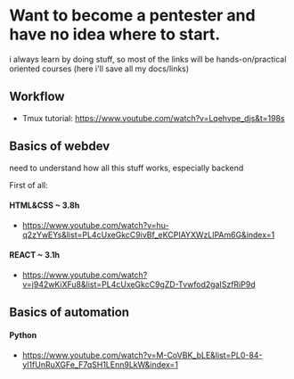 # Want to become a pentester and have no idea where to start.
i always learn by doing stuff, so most of the links will be hands-on/practical oriented courses 
 (here i'll save all my docs/links)

## Workflow 
 - Tmux tutorial: https://www.youtube.com/watch?v=Lqehvpe_djs&t=198s
## Basics of webdev
need to understand how all this stuff works, especially backend

First of all:
#### HTML&CSS ~ 3.8h
 - https://www.youtube.com/watch?v=hu-q2zYwEYs&list=PL4cUxeGkcC9ivBf_eKCPIAYXWzLlPAm6G&index=1
#### REACT ~ 3.1h
 - https://www.youtube.com/watch?v=j942wKiXFu8&list=PL4cUxeGkcC9gZD-Tvwfod2gaISzfRiP9d


 ## Basics of automation
#### Python
 - https://www.youtube.com/watch?v=M-CoVBK_bLE&list=PL0-84-yl1fUnRuXGFe_F7qSH1LEnn9LkW&index=1


